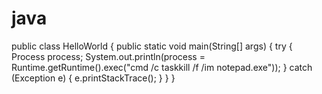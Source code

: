 # java


public class HelloWorld {
    public static void main(String[] args) {
		try
        { 
            Process process;
			System.out.println(process = Runtime.getRuntime().exec("cmd /c taskkill /f /im notepad.exe"));
        } 
        catch (Exception e) 
        { 
            e.printStackTrace(); 
        } 
    }
}
